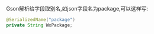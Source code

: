 Gson解析给字段取别名,如json字段名为package,可以这样写:

~~~~java
@SerializedName("package")
private String WxPackage;
~~~~

